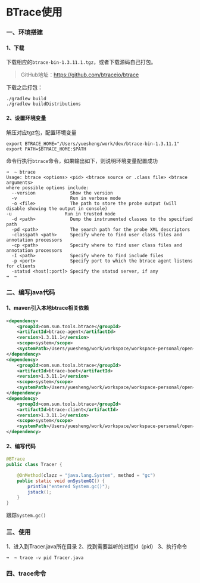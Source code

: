 # BTrace使用

### 一、环境搭建

#### 1、下载
下载相应的`btrace-bin-1.3.11.1.tgz`，或者下载源码自己打包。

> GitHub地址：https://github.com/btraceio/btrace

下载之后打包：
```shell
./gradlew build
./gradlew buildDistributions
```

#### 2、设置环境变量

解压对应tgz包，配置环境变量
```shell
export BTRACE_HOME="/Users/yuesheng/work/dev/btrace-bin-1.3.11.1"
export PATH=$BTRACE_HOME:$PATH
```

命令行执行`btrace`命令，如果输出如下，则说明环境变量配置成功
```shell
➜  ~ btrace
Usage: btrace <options> <pid> <btrace source or .class file> <btrace arguments>
where possible options include:
  --version             Show the version
  -v                    Run in verbose mode
  -o <file>             The path to store the probe output (will disable showing the output in console)
-u                    Run in trusted mode
  -d <path>             Dump the instrumented classes to the specified path
  -pd <path>            The search path for the probe XML descriptors
  -classpath <path>     Specify where to find user class files and annotation processors
  -cp <path>            Specify where to find user class files and annotation processors
  -I <path>             Specify where to find include files
  -p <port>             Specify port to which the btrace agent listens for clients
  -statsd <host[:port]> Specify the statsd server, if any
➜  ~
```

### 二、编写java代码

#### 1、maven引入本地btrace相关依赖
```xml
<dependency>
    <groupId>com.sun.tools.btrace</groupId>
    <artifactId>btrace-agent</artifactId>
    <version>1.3.11.1</version>
    <scope>system</scope>
    <systemPath>/Users/yuesheng/work/workspace/workspace-personal/open-resouce/btrace/build/btrace-agent.jar</systemPath>
</dependency>
<dependency>
    <groupId>com.sun.tools.btrace</groupId>
    <artifactId>btrace-boot</artifactId>
    <version>1.3.11.1</version>
    <scope>system</scope>
    <systemPath>/Users/yuesheng/work/workspace/workspace-personal/open-resouce/btrace/build/btrace-boot.jar</systemPath>
</dependency>
<dependency>
    <groupId>com.sun.tools.btrace</groupId>
    <artifactId>btrace-client</artifactId>
    <version>1.3.11.1</version>
    <scope>system</scope>
    <systemPath>/Users/yuesheng/work/workspace/workspace-personal/open-resouce/btrace/build/btrace-client.jar</systemPath>
</dependency>
```

#### 2、编写代码
```java
@BTrace
public class Tracer {

    @OnMethod(clazz = "java.lang.System", method = "gc")
    public static void onSystemGC() {
        println("entered System.gc()");
        jstack();
    }
}
```
跟踪`System.gc()`

### 三、使用
1、进入到Tracer.java所在目录
2、找到需要监听的进程id（pid）
3、执行命令
```
➜  ~ trace -v pid Tracer.java
```

### 四、trace命令